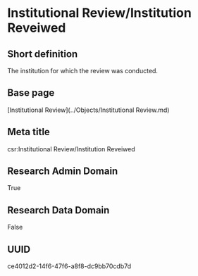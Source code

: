 # Institutional Review/Institution Reveiwed
## Short definition
The institution for which the review was conducted.
## Base page
[Institutional Review](../Objects/Institutional Review.md)
## Meta title
csr:Institutional Review/Institution Reveiwed
## Research Admin Domain
True
## Research Data Domain
False
## UUID
ce4012d2-14f6-47f6-a8f8-dc9bb70cdb7d
